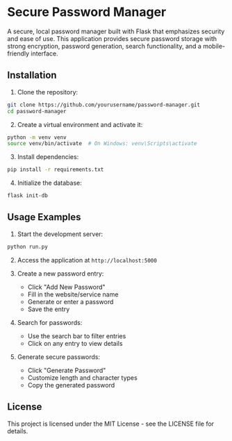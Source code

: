 # Secure Password Manager

A secure, local password manager built with Flask that emphasizes security and ease of use. This application provides secure password storage with strong encryption, password generation, search functionality, and a mobile-friendly interface.

## Installation

1. Clone the repository:
```bash
git clone https://github.com/yourusername/password-manager.git
cd password-manager
```

2. Create a virtual environment and activate it:
```bash
python -m venv venv
source venv/bin/activate  # On Windows: venv\Scripts\activate
```

3. Install dependencies:
```bash
pip install -r requirements.txt
```

4. Initialize the database:
```bash
flask init-db
```

## Usage Examples

1. Start the development server:
```bash
python run.py
```

2. Access the application at `http://localhost:5000`

3. Create a new password entry:
   - Click "Add New Password"
   - Fill in the website/service name
   - Generate or enter a password
   - Save the entry

4. Search for passwords:
   - Use the search bar to filter entries
   - Click on any entry to view details

5. Generate secure passwords:
   - Click "Generate Password"
   - Customize length and character types
   - Copy the generated password

## License

This project is licensed under the MIT License - see the LICENSE file for details. 